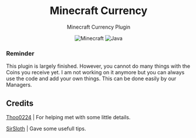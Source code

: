 <div align="center">

# Minecraft Currency

Minecraft Currency Plugin
  
![Minecraft](https://img.shields.io/static/v1?label=Minecraft&message=V1.12.2&color=green)
![Java](https://img.shields.io/static/v1?label=Code%20Language&message=Java&color=yellow)

</div>

### Reminder
This plugin is largely finished. However, you cannot do many things with the Coins you receive yet. I am not working on it anymore but you can always use the code and add your own things. This can be done easily by our Managers.

## Credits
[Thoo0224](https://github.com/thoo0224) | For helping met with some little details.


[SirSloth](https://github.com/SlothsAreLazyTho) | Gave some usefull tips.
